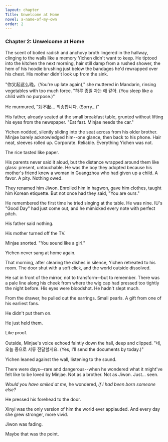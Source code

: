 ```yaml
---
layout: chapter
Title: Unwelcome at Home
novel: a-name-of-my-own
order: 2
---
```


### Chapter 2: Unwelcome at Home

The scent of boiled radish and anchovy broth lingered in the hallway, clinging to the walls like a memory Yichen didn't want to keep. He tiptoed into the kitchen the next morning, hair still damp from a rushed shower, the hem of his hoodie brushing just below the bandages he'd rewrapped over his chest. His mother didn't look up from the sink.

"你又起这么晚。(You're up late again)," she muttered in Mandarin, rinsing vegetables with too much force. "하루 종일 자는 애 같아. (You sleep like a child with no purpose.)"

He murmured, "对不起… 죄송합니다. (Sorry…)"

His father, already seated at the small breakfast table, grunted without lifting his eyes from the newspaper. "Eat fast. Minjae needs the car."

Yichen nodded, silently sliding into the seat across from his older brother. Minjae barely acknowledged him--one glance, then back to his phone. Hair neat, sleeves rolled up. Corporate. Reliable. Everything Yichen was not.

The rice tasted like paper.

His parents never said it aloud, but the distance wrapped around them like glass: present, untouchable. He was the boy they adopted because his mother's friend knew a woman in Guangzhou who had given up a child. A favor. A pity. Nothing owed.

They renamed him Jiwon. Enrolled him in hagwon, gave him clothes, taught him Korean etiquette. But not once had they said, "You are ours."

He remembered the first time he tried singing at the table. He was nine. IU's "Good Day" had just come out, and he mimicked every note with perfect pitch.

His father said nothing.

His mother turned off the TV.

Minjae snorted. "You sound like a girl."

Yichen never sang at home again.

That morning, after clearing the dishes in silence, Yichen retreated to his room. The door shut with a soft click, and the world outside dissolved.

He sat in front of the mirror, not to transform--but to remember. There was a pale line along his cheek from where the wig cap had pressed too tightly the night before. His eyes were bloodshot. He hadn't slept much.

From the drawer, he pulled out the earrings. Small pearls. A gift from one of his earliest fans.

He didn't put them on.

He just held them.

Like proof.

Outside, Minjae's voice echoed faintly down the hall, deep and clipped. "네, 오늘 중으로 서류 전달할게요. (Yes, I'll send the documents by today.)"

Yichen leaned against the wall, listening to the sound.

There were days--rare and dangerous--when he wondered what it might've felt like to be loved by Minjae. Not as a brother. Not as Jiwon. Just… seen.

*Would you have smiled at me,* he wondered, *if I had been born someone else?*

He pressed his forehead to the door.

Xinyi was the only version of him the world ever applauded. And every day she grew stronger, more vivid.

Jiwon was fading.

Maybe that was the point.
